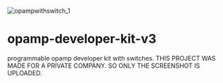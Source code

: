 ![opampwithswitch_1](https://user-images.githubusercontent.com/45290421/125198906-86bfe380-e26c-11eb-8fb7-617219ad9e04.PNG)
# opamp-developer-kit-v3
programmable  opamp developer kit with switches. THIS PROJECT WAS MADE FOR A PRIVATE COMPANY. SO ONLY THE SCREENSHOT IS UPLOADED.
